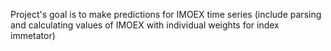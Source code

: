 Project's goal is to make predictions for IMOEX time series (include parsing and calculating values of IMOEX with individual weights for index immetator)
